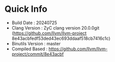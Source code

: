 # Quick Info
* Build Date : 20240725
* Clang Version : ZyC clang version 20.0.0git (https://github.com/llvm/llvm-project 8e43acbfedf53ded43ec693ddaaf518cb7416c1c)
* Binutils Version : master
* Compiled Based : https://github.com/llvm/llvm-project/commit/8e43acbf


